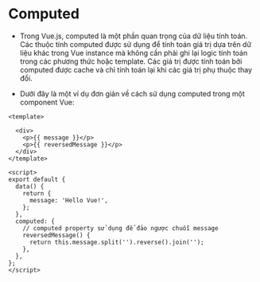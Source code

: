 # Computed

- Trong Vue.js, computed là một phần quan trọng của dữ liệu tính toán. Các thuộc tính computed được sử dụng để tính toán giá trị dựa trên dữ liệu khác trong Vue instance mà không cần phải ghi lại logic tính toán trong các phương thức hoặc template. Các giá trị được tính toán bởi computed được cache và chỉ tính toán lại khi các giá trị phụ thuộc thay đổi.

- Dưới đây là một ví dụ đơn giản về cách sử dụng computed trong một component Vue:

```
<template>

  <div>
    <p>{{ message }}</p>
    <p>{{ reversedMessage }}</p>
  </div>
</template>

<script>
export default {
  data() {
    return {
      message: 'Hello Vue!',
    };
  },
  computed: {
    // computed property sử dụng để đảo ngược chuỗi message
    reversedMessage() {
      return this.message.split('').reverse().join('');
    },
  },
};
</script>
```
